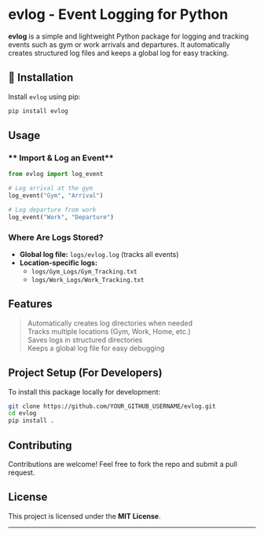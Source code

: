 # evlog - Event Logging for Python

**evlog** is a simple and lightweight Python package for logging and tracking events such as gym or work arrivals and departures. It automatically creates structured log files and keeps a global log for easy tracking.

## 👥 Installation

Install `evlog` using pip:

```bash
pip install evlog
```

##  Usage

### ** Import & Log an Event**
```python
from evlog import log_event

# Log arrival at the gym
log_event("Gym", "Arrival")

# Log departure from work
log_event("Work", "Departure")
```

### **Where Are Logs Stored?**
- **Global log file:** `logs/evlog.log` (tracks all events)
- **Location-specific logs:**
  - `logs/Gym_Logs/Gym_Tracking.txt`
  - `logs/Work_Logs/Work_Tracking.txt`

##  Features
> Automatically creates log directories when needed  
> Tracks multiple locations (Gym, Work, Home, etc.)  
> Saves logs in structured directories  
> Keeps a global log file for easy debugging  

##  Project Setup (For Developers)
To install this package locally for development:

```bash
git clone https://github.com/YOUR_GITHUB_USERNAME/evlog.git
cd evlog
pip install .
```

##  Contributing
Contributions are welcome! Feel free to fork the repo and submit a pull request.

##  License
This project is licensed under the **MIT License**.

---

